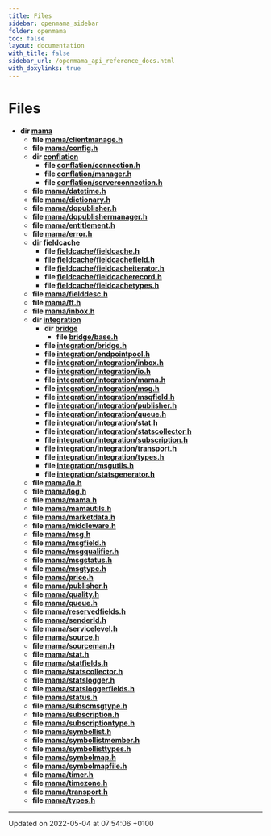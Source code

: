 ```yaml
---
title: Files
sidebar: openmama_sidebar
folder: openmama
toc: false
layout: documentation
with_title: false
sidebar_url: /openmama_api_reference_docs.html
with_doxylinks: true
---
```


# Files




* **dir [mama](dir_6cae18eef92ff72504a7502644b2e746.html#dir-mama)** 
    * **file [mama/clientmanage.h](clientmanage_8h.html#file-clientmanage.h)** 
    * **file [mama/config.h](config_8h.html#file-config.h)** 
    * **dir [conflation](dir_ed9df39d1b42b9dfb88adb0be1e7ddbc.html#dir-conflation)** 
        * **file [conflation/connection.h](connection_8h.html#file-connection.h)** 
        * **file [conflation/manager.h](manager_8h.html#file-manager.h)** 
        * **file [conflation/serverconnection.h](serverconnection_8h.html#file-serverconnection.h)** 
    * **file [mama/datetime.h](datetime_8h.html#file-datetime.h)** 
    * **file [mama/dictionary.h](dictionary_8h.html#file-dictionary.h)** 
    * **file [mama/dqpublisher.h](dqpublisher_8h.html#file-dqpublisher.h)** 
    * **file [mama/dqpublishermanager.h](dqpublishermanager_8h.html#file-dqpublishermanager.h)** 
    * **file [mama/entitlement.h](entitlement_8h.html#file-entitlement.h)** 
    * **file [mama/error.h](error_8h.html#file-error.h)** 
    * **dir [fieldcache](dir_4d02a9e680c419e001e031346a5b406b.html#dir-fieldcache)** 
        * **file [fieldcache/fieldcache.h](fieldcache_8h.html#file-fieldcache.h)** 
        * **file [fieldcache/fieldcachefield.h](fieldcachefield_8h.html#file-fieldcachefield.h)** 
        * **file [fieldcache/fieldcacheiterator.h](fieldcacheiterator_8h.html#file-fieldcacheiterator.h)** 
        * **file [fieldcache/fieldcacherecord.h](fieldcacherecord_8h.html#file-fieldcacherecord.h)** 
        * **file [fieldcache/fieldcachetypes.h](fieldcachetypes_8h.html#file-fieldcachetypes.h)** 
    * **file [mama/fielddesc.h](fielddesc_8h.html#file-fielddesc.h)** 
    * **file [mama/ft.h](ft_8h.html#file-ft.h)** 
    * **file [mama/inbox.h](inbox_8h.html#file-inbox.h)** 
    * **dir [integration](dir_ae8533d956fd8f0360ed0b5e911088bf.html#dir-integration)** 
        * **dir [bridge](dir_0c132b46ae459440d7a3e312b80e66d8.html#dir-bridge)** 
            * **file [bridge/base.h](base_8h.html#file-base.h)** 
        * **file [integration/bridge.h](bridge_8h.html#file-bridge.h)** 
        * **file [integration/endpointpool.h](endpointpool_8h.html#file-endpointpool.h)** 
        * **file [integration/integration/inbox.h](integration_2inbox_8h.html#file-integration/inbox.h)** 
        * **file [integration/integration/io.h](integration_2io_8h.html#file-integration/io.h)** 
        * **file [integration/integration/mama.h](integration_2mama_8h.html#file-integration/mama.h)** 
        * **file [integration/integration/msg.h](integration_2msg_8h.html#file-integration/msg.h)** 
        * **file [integration/integration/msgfield.h](integration_2msgfield_8h.html#file-integration/msgfield.h)** 
        * **file [integration/integration/publisher.h](integration_2publisher_8h.html#file-integration/publisher.h)** 
        * **file [integration/integration/queue.h](integration_2queue_8h.html#file-integration/queue.h)** 
        * **file [integration/integration/stat.h](integration_2stat_8h.html#file-integration/stat.h)** 
        * **file [integration/integration/statscollector.h](integration_2statscollector_8h.html#file-integration/statscollector.h)** 
        * **file [integration/integration/subscription.h](integration_2subscription_8h.html#file-integration/subscription.h)** 
        * **file [integration/integration/transport.h](integration_2transport_8h.html#file-integration/transport.h)** 
        * **file [integration/integration/types.h](integration_2types_8h.html#file-integration/types.h)** 
        * **file [integration/msgutils.h](msgutils_8h.html#file-msgutils.h)** 
        * **file [integration/statsgenerator.h](statsgenerator_8h.html#file-statsgenerator.h)** 
    * **file [mama/io.h](io_8h.html#file-io.h)** 
    * **file [mama/log.h](log_8h.html#file-log.h)** 
    * **file [mama/mama.h](mama_8h.html#file-mama.h)** 
    * **file [mama/mamautils.h](mamautils_8h.html#file-mamautils.h)** 
    * **file [mama/marketdata.h](marketdata_8h.html#file-marketdata.h)** 
    * **file [mama/middleware.h](middleware_8h.html#file-middleware.h)** 
    * **file [mama/msg.h](msg_8h.html#file-msg.h)** 
    * **file [mama/msgfield.h](msgfield_8h.html#file-msgfield.h)** 
    * **file [mama/msgqualifier.h](msgqualifier_8h.html#file-msgqualifier.h)** 
    * **file [mama/msgstatus.h](msgstatus_8h.html#file-msgstatus.h)** 
    * **file [mama/msgtype.h](msgtype_8h.html#file-msgtype.h)** 
    * **file [mama/price.h](price_8h.html#file-price.h)** 
    * **file [mama/publisher.h](publisher_8h.html#file-publisher.h)** 
    * **file [mama/quality.h](quality_8h.html#file-quality.h)** 
    * **file [mama/queue.h](queue_8h.html#file-queue.h)** 
    * **file [mama/reservedfields.h](reservedfields_8h.html#file-reservedfields.h)** 
    * **file [mama/senderId.h](senderId_8h.html#file-senderid.h)** 
    * **file [mama/servicelevel.h](servicelevel_8h.html#file-servicelevel.h)** 
    * **file [mama/source.h](source_8h.html#file-source.h)** 
    * **file [mama/sourceman.h](sourceman_8h.html#file-sourceman.h)** 
    * **file [mama/stat.h](stat_8h.html#file-stat.h)** 
    * **file [mama/statfields.h](statfields_8h.html#file-statfields.h)** 
    * **file [mama/statscollector.h](statscollector_8h.html#file-statscollector.h)** 
    * **file [mama/statslogger.h](statslogger_8h.html#file-statslogger.h)** 
    * **file [mama/statsloggerfields.h](statsloggerfields_8h.html#file-statsloggerfields.h)** 
    * **file [mama/status.h](status_8h.html#file-status.h)** 
    * **file [mama/subscmsgtype.h](subscmsgtype_8h.html#file-subscmsgtype.h)** 
    * **file [mama/subscription.h](subscription_8h.html#file-subscription.h)** 
    * **file [mama/subscriptiontype.h](subscriptiontype_8h.html#file-subscriptiontype.h)** 
    * **file [mama/symbollist.h](symbollist_8h.html#file-symbollist.h)** 
    * **file [mama/symbollistmember.h](symbollistmember_8h.html#file-symbollistmember.h)** 
    * **file [mama/symbollisttypes.h](symbollisttypes_8h.html#file-symbollisttypes.h)** 
    * **file [mama/symbolmap.h](symbolmap_8h.html#file-symbolmap.h)** 
    * **file [mama/symbolmapfile.h](symbolmapfile_8h.html#file-symbolmapfile.h)** 
    * **file [mama/timer.h](timer_8h.html#file-timer.h)** 
    * **file [mama/timezone.h](timezone_8h.html#file-timezone.h)** 
    * **file [mama/transport.h](transport_8h.html#file-transport.h)** 
    * **file [mama/types.h](types_8h.html#file-types.h)** 



-------------------------------

Updated on 2022-05-04 at 07:54:06 +0100

